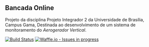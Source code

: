 ## Bancada Online

Projeto da disciplina Projeto Integrador 2 da Universidade de Brasília, Campus Gama, Destinada ao desenvolvimento de um sistema de monitoramento do *Aerogerador* *Vertical*. 

[![Build Status](https://travis-ci.org/vitornere/wind-turbine.svg?branch=master)](https://travis-ci.org/vitornere/wind-turbine)
[![Waffle.io - Issues in progress](https://badge.waffle.io/vitornere/wind-turbine.png?label=in%20progress&title=In%20Progress)](https://waffle.io/vitornere/wind-turbine?utm_source=badge)
